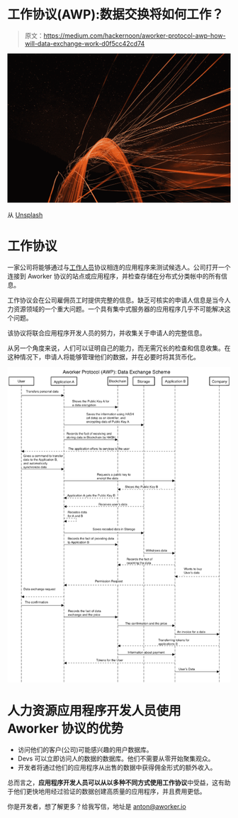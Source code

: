 # 工作协议(AWP):数据交换将如何工作？

> 原文：<https://medium.com/hackernoon/aworker-protocol-awp-how-will-data-exchange-work-d0f5cc42cd74>

![](img/37f10ff6965b5045a366bf295d11afa4.png)

从 [Unsplash](https://unsplash.com/photos/mrIaqKh9050)

# 工作协议

一家公司将能够通过与[工作人员](https://hackernoon.com/tagged/aworker)协议相连的应用程序来测试候选人。公司打开一个连接到 Aworker 协议的站点或应用程序，并检查存储在分布式分类帐中的所有信息。

工作协议会在公司雇佣员工时提供完整的信息。缺乏可核实的申请人信息是当今人力资源领域的一个重大问题。一个具有集中式服务器的应用程序几乎不可能解决这个问题。

该协议将联合应用程序开发人员的努力，并收集关于申请人的完整信息。

从另一个角度来说，人们可以证明自己的能力，而无需冗长的检查和信息收集。在这种情况下，申请人将能够管理他们的数据，并在必要时将其货币化。

![](img/06d26eee71aee862b1463b5eceac8455.png)

# 人力资源应用程序开发人员使用 Aworker 协议的优势

*   访问他们的客户(公司)可能感兴趣的用户数据库。
*   Devs 可以立即访问人的数据的数据库。他们不需要从零开始聚集观众。
*   开发者将通过他们的应用程序从出售的数据中获得佣金形式的额外收入。

总而言之，**应用程序开发人员可以从以多种不同方式使用工作协议**中受益，这有助于他们更快地用经过验证的数据创建高质量的应用程序，并且费用更低。

你是开发者，想了解更多？给我写信，地址是 [anton@aworker.io](http://anton@aworker.io)
